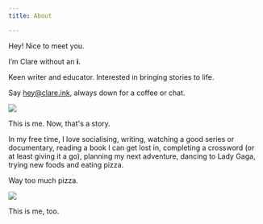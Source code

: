 ```yaml
---
title: About

---
```

Hey! Nice to meet you.

I’m Clare without an **i**.

Keen writer and educator. Interested in bringing stories to life. 

Say hey@clare.ink, always down for a coffee or chat.

![](/unadjustednonraw_thumb_546e.jpg)

This is me. Now, that's a story.

In my free time, I love socialising, writing, watching a good series or documentary, reading a book I can get lost in, completing a crossword (or at least giving it a go), planning my next adventure, dancing to Lady Gaga, trying new foods and eating pizza.

Way too much pizza.

![](/unadjustednonraw_thumb_540b.jpg)

This is me, too.